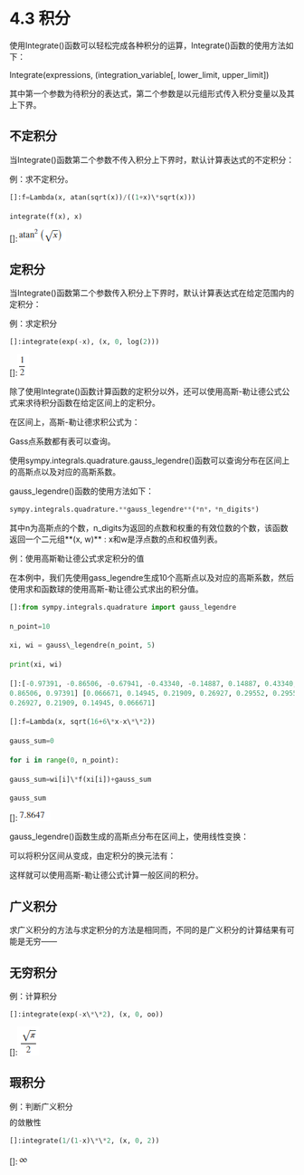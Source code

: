 # 4.3 积分

使用Integrate()函数可以轻松完成各种积分的运算，Integrate()函数的使用方法如下：

Integrate(expressions, (integration_variable[, lower_limit, upper_limit])

其中第一个参数为待积分的表达式，第二个参数是以元组形式传入积分变量以及其上下界。

## 不定积分

当Integrate()函数第二个参数不传入积分上下界时，默认计算表达式的不定积分：

例：求不定积分。
```python
[]:f=Lambda(x, atan(sqrt(x))/((1+x)\*sqrt(x)))

integrate(f(x), x)
```

\[\]:![](../media/596aef24fb31ee92d54f8c356bb5bf2b.png)

## 定积分

当Integrate()函数第二个参数传入积分上下界时，默认计算表达式在给定范围内的定积分：

例：求定积分
```python
[]:integrate(exp(-x), (x, 0, log(2)))
```

\[\]:![](../media/0a71e6db3f17f17a3f8b904c5eb039f7.png)

除了使用Integrate()函数计算函数的定积分以外，还可以使用高斯-勒让德公式公式来求待积分函数在给定区间上的定积分。

在区间上，高斯-勒让德求积公式为：

Gass点系数都有表可以查询。

使用sympy.integrals.quadrature.gauss_legendre()函数可以查询分布在区间上的高斯点以及对应的高斯系数。

gauss\_legendre()函数的使用方法如下：

```python
sympy.integrals.quadrature.**gauss_legendre**(*n*，*n_digits*)
```

其中n为高斯点的个数，n\_digits为返回的点数和权重的有效位数的个数，该函数返回一个二元组**(x,
w)** : x和w是浮点数的点和权值列表。

例：使用高斯勒让德公式求定积分的值

在本例中，我们先使用gass_legendre生成10个高斯点以及对应的高斯系数，然后使用求和函数球的使用高斯-勒让德公式求出的积分值。

```python
[]:from sympy.integrals.quadrature import gauss_legendre

n_point=10

xi, wi = gauss\_legendre(n_point, 5)

print(xi, wi)

[]:[-0.97391, -0.86506, -0.67941, -0.43340, -0.14887, 0.14887, 0.43340, 0.67941,
0.86506, 0.97391] [0.066671, 0.14945, 0.21909, 0.26927, 0.29552, 0.29552,
0.26927, 0.21909, 0.14945, 0.066671]

[]:f=Lambda(x, sqrt(16+6\*x-x\*\*2))

gauss_sum=0

for i in range(0, n_point):

gauss_sum=wi[i]\*f(xi[i])+gauss_sum

gauss_sum
```
\[\]:![](../media/06984eac126789605f1690116730ddf8.png)

gauss\_legendre()函数生成的高斯点分布在区间上，使用线性变换：

可以将积分区间从变成，由定积分的换元法有：

这样就可以使用高斯-勒让德公式计算一般区间的积分。

## 广义积分

求广义积分的方法与求定积分的方法是相同而，不同的是广义积分的计算结果有可能是无穷——

## 无穷积分

例：计算积分
```python
[]:integrate(exp(-x\*\*2), (x, 0, oo))
```
\[\]:![](../media/d9b23e3736df78bd873b2eaa218d1985.png)

## 瑕积分

例：判断广义积分$$$$的敛散性
```python
[]:integrate(1/(1-x)\*\*2, (x, 0, 2))
```
\[\]:![](../media/aa1df20bb35191245969028e686e410e.png)